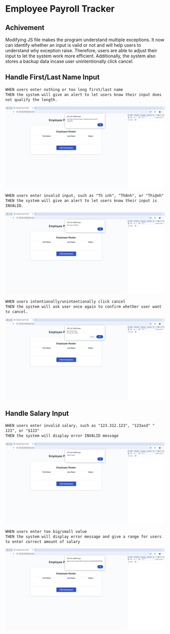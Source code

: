 # Employee Payroll Tracker

## Achivement

Modifying JS file makes the program understand multiple exceptions. It now can identify whether an input is valid or not and will help users to understand why exception raise. Therefore, users are able to adjust their input to let the system work more efficient. Additionally, the system also stores a backup data incase user unintentionally click cancel.

## Handle First/Last Name Input

```
WHEN users enter nothing or too long first/last name
THEN the system will give an alert to let users know their input does not qualify the length.
```

![Alert message pops up when first/last name does not qualify the length](/img/first-last-name-exception.png)

```
WHEN users enter invalid input, such as "Th inh", "Th8nh", or "Thi@nh"
THEN the system will give an alert to let users know their input is INVALID.
```

![Alert message pops up when first/last name contains non-alphabetic character(s)](/img/invalid-first-last-name-exception.png)

```
WHEN users intentionally/unintentionally click cancel
THEN the system will ask user once again to confirm whether user want to cancel.
```

![Alert message pops up when cancel button is clicked](/img/click-cancel-btn-exception.png)

## Handle Salary Input
```
WHEN users enter invalid salary, such as "123.312.123", "123asd" " 123", or "$123"
THEN the system will display error INVALID message
```
![Alert message pops up when users enter invalid salary](/img/invalid-salary-exception.png)

```
WHEN users enter too big/small value
THEN the system will display error message and give a range for users to enter correct amount of salary
```
![Alert message pops up when users enter too big/small amount of salary](/img/big-small-amount-exception.png)